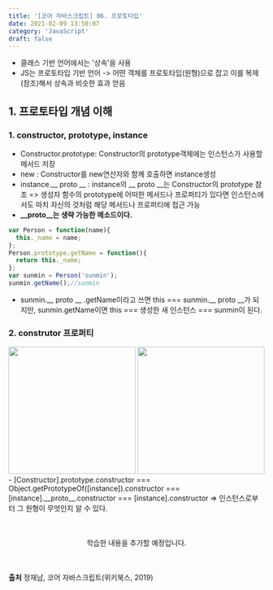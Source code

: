 ```yaml
---
title: '[코어 자바스크립트] 06. 프로토타입'
date: 2021-02-09 13:50:07
category: 'JavaScript'
draft: false
---
```

- 클래스 기반 언어에서는 '상속'을 사용
- JS는 프로토타입 기반 언어 -> 어떤 객체를 프로토타입(원형)으로 잡고 이를 복제(참조)해서 상속과 비슷한 효과 얻음

## 1. 프로토타입 개념 이해

### 1. constructor, prototype, instance

- Constructor.prototype: Constructor의 prototype객체에는 인스턴스가 사용할 메서드 저장
- new : Constructor를 new연산자와 함께 호출하면 instance생성
- instance.__ proto __ : instance의 __ proto __는 Constructor의 prototype 참조
  => 생성자 함수의 prototype에 어떠한 메서드나 프로퍼티가 있다면 인스턴스에서도 마치 자신의 것처럼 해당 메서드나 프로퍼티에 접근 가능
- **__proto__는 생략 가능한 메소드이다.**
```js
var Person = function(name){
  this._name = name;
};
Person.prototype.getName = function(){
  return this._name;
};
var sunmin = Person('sunmin');
sunmin.getName();//sunmin
```
  - sunmin.__ proto __ .getName이라고 쓰면 this === sunmin.__ proto __가 되지만, sunmin.getName이면 this === 생성한 새 인스턴스 === sunmin이 된다.


### 2. construtor 프로퍼티

<img src = "https://user-images.githubusercontent.com/60782131/107513722-f8c3cc00-6beb-11eb-9cb0-ed3930e9f775.png" width=250>
<img src = "https://user-images.githubusercontent.com/60782131/107513725-f9f4f900-6beb-11eb-839c-eb1b43339e9f.png" width=250>
- [Constructor].prototype.constructor === Object.getPrototypeOf([instance]).constructor === [instance].__proto__.constructor === [instance].constructor => 인스턴스로부터 그 원형이 무엇인지 알 수 있다.

<p align = "center">
<br />
<br />
학습한 내용을 추가할 예정입니다.
<br />
<br />
<br />
</p>

**출처** 정재남, 코어 자바스크립트(위키북스, 2019)

